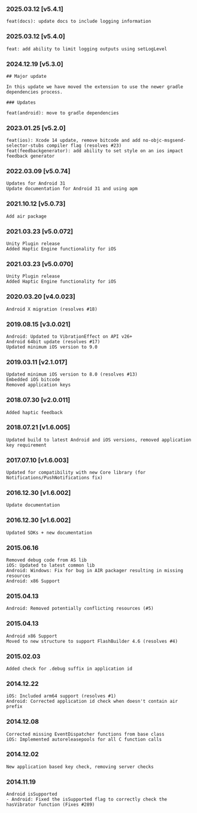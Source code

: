 ### 2025.03.12 [v5.4.1]

```
feat(docs): update docs to include logging information
```

### 2025.03.12 [v5.4.0]

```
feat: add ability to limit logging outputs using setLogLevel
```

### 2024.12.19 [v5.3.0]

```
## Major update 

In this update we have moved the extension to use the newer gradle dependencies process.

### Updates 

feat(android): move to gradle dependencies
```

### 2023.01.25 [v5.2.0]

```
feat(ios): Xcode 14 update, remove bitcode and add no-objc-msgsend-selector-stubs compiler flag (resolves #23)
feat(feedbackgenerator): add ability to set style on an ios impact feedback generator
```

### 2022.03.09 [v5.0.74]

```
Updates for Android 31
Update documentation for Android 31 and using apm
```

### 2021.10.12 [v5.0.73]

```
Add air package
```



### 2021.03.23 [v5.0.072]

```
Unity Plugin release
Added Haptic Engine functionality for iOS

```


### 2021.03.23 [v5.0.070]

```
Unity Plugin release
Added Haptic Engine functionality for iOS

```


### 2020.03.20 [v4.0.023]

```
Android X migration (resolves #18)
```


### 2019.08.15 [v3.0.021]

```
Android: Updated to VibrationEffect on API v26+ 
Android 64bit update (resolves #17)
Updated minimum iOS version to 9.0
```


### 2019.03.11 [v2.1.017]

```
Updated minimum iOS version to 8.0 (resolves #13)
Embedded iOS bitcode
Removed application keys 
```


### 2018.07.30 [v2.0.011]

```
Added haptic feedback
```


### 2018.07.21 [v1.6.005]

```
Updated build to latest Android and iOS versions, removed application key requirement
```


### 2017.07.10 [v1.6.003]

```
Updated for compatibility with new Core library (for Notifications/PushNotifications fix)
```


### 2016.12.30 [v1.6.002]

```
Update documentation
```


### 2016.12.30 [v1.6.002]

```
Updated SDKs + new documentation
```


### 2015.06.16

```
Removed debug code from AS lib
iOS: Updated to latest common lib
Android: Windows: Fix for bug in AIR packager resulting in missing resources
Android: x86 Support
```


### 2015.04.13

```
Android: Removed potentially conflicting resources (#5)
```


### 2015.04.13

```
Android x86 Support
Moved to new structure to support FlashBuilder 4.6 (resolves #4)
```


### 2015.02.03

```
Added check for .debug suffix in application id
```


### 2014.12.22

```
iOS: Included arm64 support (resolves #1)
Android: Corrected application id check when doesn't contain air prefix
```


### 2014.12.08

```
Corrected missing EventDispatcher functions from base class
iOS: Implemented autoreleasepools for all C function calls
```


### 2014.12.02

```
New application based key check, removing server checks
```


### 2014.11.19

```
Android isSupported 
- Android: Fixed the isSupported flag to correctly check the hasVibrator function (Fixes #289)
```
